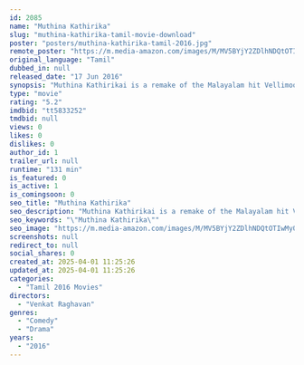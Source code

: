 ```yaml
---
id: 2085
name: "Muthina Kathirika"
slug: "muthina-kathirika-tamil-movie-download"
poster: "posters/muthina-kathirika-tamil-2016.jpg"
remote_poster: "https://m.media-amazon.com/images/M/MV5BYjY2ZDlhNDQtOTIwMy00ZjJkLWJjMDktMzk5YjU0OTc2MzYyXkEyXkFqcGc@._V1_SX300.jpg"
original_language: "Tamil"
dubbed_in: null
released_date: "17 Jun 2016"
synopsis: "Muthina Kathirikai is a remake of the Malayalam hit Vellimoonga. The film narrates the story of a rural politician and his ideologies, but the political plot is humourously wrapped in a family entertainer."
type: "movie"
rating: "5.2"
imdbid: "tt5833252"
tmdbid: null
views: 0
likes: 0
dislikes: 0
author_id: 1
trailer_url: null
runtime: "131 min"
is_featured: 0
is_active: 1
is_comingsoon: 0
seo_title: "Muthina Kathirika"
seo_description: "Muthina Kathirikai is a remake of the Malayalam hit Vellimoonga. The film narrates the story of a rural politician and his ideologies, but the political plot is humourously wrapped in a family entertainer."
seo_keywords: "\"Muthina Kathirika\""
seo_image: "https://m.media-amazon.com/images/M/MV5BYjY2ZDlhNDQtOTIwMy00ZjJkLWJjMDktMzk5YjU0OTc2MzYyXkEyXkFqcGc@._V1_SX300.jpg"
screenshots: null
redirect_to: null
social_shares: 0
created_at: 2025-04-01 11:25:26
updated_at: 2025-04-01 11:25:26
categories:
  - "Tamil 2016 Movies"
directors:
  - "Venkat Raghavan"
genres:
  - "Comedy"
  - "Drama"
years:
  - "2016"
---
```

